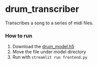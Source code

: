 # drum_transcriber
Transcribes a song to a series of midi files.

### How to run

1. Download the [drum_model.h5]("https://drive.google.com/open?id=1-2le0zFWZu_pKit9hz-CW0tqrq5MO1bE&usp=drive_fs")
2. Move the file under model directory
3. Run with ```streamlit run frontend.py```